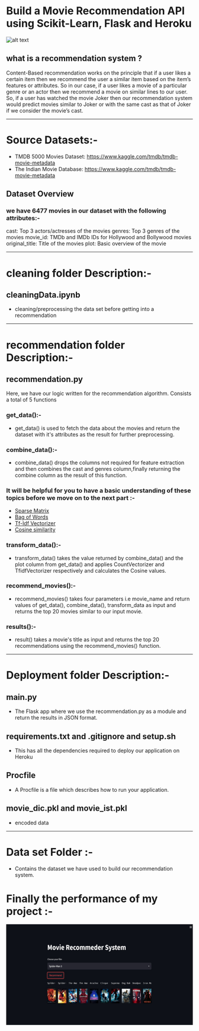 # Build a Movie Recommendation API using Scikit-Learn, Flask and Heroku

![alt text](https://cdn.vox-cdn.com/thumbor/WhBtiSXd3B_c9zlrjW08KU-7_OU=/0x0:2300x1499/1200x800/filters:focal(966x566:1334x934)/cdn.vox-cdn.com/uploads/chorus_image/image/57988089/Movies_end_of_year_2017.0.jpg)

## what is a recommendation system ?
Content-Based recommendation works on the principle that if a user likes a certain item then we recommend the user a similar item based on the item’s features or attributes. So in our case, if a user likes a movie of a particular genre or an actor then we recommend a movie on similar lines to our user. So, if a user has watched the movie Joker then our recommendation system would predict movies similar to Joker or with the same cast as that of Joker if we consider the movie’s cast.

<hr>

# Source Datasets:- 
- TMDB 5000 Movies Dataset: https://www.kaggle.com/tmdb/tmdb-movie-metadata
- The Indian Movie Database: https://www.kaggle.com/tmdb/tmdb-movie-metadata
## Dataset Overview
### we have 6477 movies in our dataset with the following attributes:-

cast: Top 3 actors/actresses of the movies
genres: Top 3 genres of the movies
movie_id: TMDb and IMDb IDs for Hollywood and Bollywood movies
original_title: Title of the movies
plot: Basic overview of the movie

<hr>

# cleaning folder Description:-
## cleaningData.ipynb 
- cleaning/preprocessing the data set before getting into a recommendation

<hr>

# recommendation folder Description:- 
## recommendation.py
Here, we have our logic written for the recommendation algorithm. Consists a total of 5 functions

### get_data():-
- get_data() is used to fetch the data about the movies and return the dataset with it's attributes as the result for further preprocessing.

### combine_data():-
- combine_data() drops the columns not required for feature extraction and then combines the cast and genres column,finally returning the combine column as the result of this function.

### It will be helpful for you to have a basic understanding of these topics before we move on to the next part :-
- [Sparse Matrix](https://towardsdatascience.com/handling-sparse-matrix-concept-behind-compressed-sparse-row-csr-matrix-4fe6abe58a7a)
- [Bag of Words](https://docs.google.com/document/d/1QDDOoU0zo-uf9hGXHcOdNWiG7sq-pUPk0vAWLFeVi84/edit)
- [Tf-Idf Vectorizer](https://docs.google.com/document/d/1afbxNmhKSQrLCAHHjmjr7_Wqin31gj_xbkhIBvBDFlg/edit#)
- [Cosine similarity](https://www.machinelearningplus.com/nlp/cosine-similarity/#5softcosinesimilarity)

### transform_data():-
- transform_data() takes the value returned by combine_data() and the plot column from get_data() and applies CountVectorizer and TfidfVectorizer respectively and calculates the Cosine values.

### recommend_movies():-
- recommend_movies() takes four parameters i.e movie_name and return values of get_data(), combine_data(), transform_data as input and returns the top 20 movies similar to our input movie.

### results():-
- result() takes a movie's title as input and returns the top 20 recommendations using the recommend_movies() function.

<hr>

# Deployment folder Description:- 
## main.py
- The Flask app where we use the recommendation.py as a module and return the results in JSON format. 

## requirements.txt and .gitignore and setup.sh 
- This has all the dependencies required to deploy our application on Heroku

## Procfile
- A Procfile is a file which describes how to run your application.

## movie_dic.pkl and movie_ist.pkl 
- encoded data 

<hr> 

# Data set Folder :- 
- Contains the dataset we have used to build our recommendation system.

# Finally the performance of my project :- 
![](images/image1.png)
